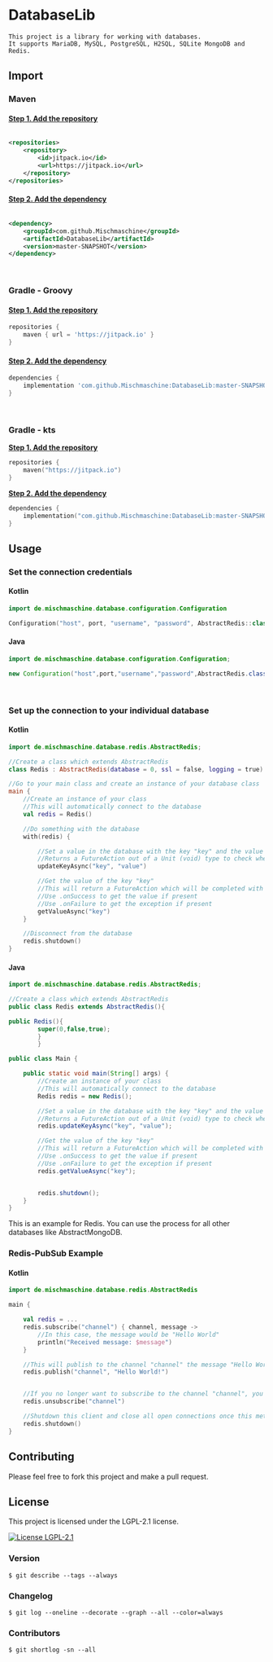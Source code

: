 # DatabaseLib

    This project is a library for working with databases.
    It supports MariaDB, MySQL, PostgreSQL, H2SQL, SQLite MongoDB and Redis.

## Import

### Maven

#### <b><u>Step 1. Add the repository</u></b>

```xml

<repositories>
    <repository>
        <id>jitpack.io</id>
        <url>https://jitpack.io</url>
    </repository>
</repositories>
```

#### <b><u>Step 2. Add the dependency</u></b>

```xml

<dependency>
    <groupId>com.github.Mischmaschine</groupId>
    <artifactId>DatabaseLib</artifactId>
    <version>master-SNAPSHOT</version>
</dependency>
```

<br/>

### Gradle - Groovy

#### <b><u>Step 1. Add the repository</u></b>

```groovy
repositories {
    maven { url = 'https://jitpack.io' }
}
```

#### <b><u>Step 2. Add the dependency</u></b>

```groovy
dependencies {
    implementation 'com.github.Mischmaschine:DatabaseLib:master-SNAPSHOT'
}
```

<br/>

### Gradle - kts

<b><u>Step 1. Add the repository</u></b>

```kotlin
repositories {
    maven("https://jitpack.io")
}
```

<b><u>Step 2. Add the dependency</u></b>

```kotlin
dependencies {
    implementation("com.github.Mischmaschine:DatabaseLib:master-SNAPSHOT")
}
```

## Usage

### Set the connection credentials

#### Kotlin

```kotlin
import de.mischmaschine.database.configuration.Configuration

Configuration("host", port, "username", "password", AbstractRedis::class)
```

#### Java

```java
import de.mischmaschine.database.configuration.Configuration;

new Configuration("host",port,"username","password",AbstractRedis.class);
```

<br>

### Set up the connection to your individual database

#### Kotlin

```kotlin
import de.mischmaschine.database.redis.AbstractRedis;

//Create a class which extends AbstractRedis
class Redis : AbstractRedis(database = 0, ssl = false, logging = true)

//Go to your main class and create an instance of your database class
main {
    //Create an instance of your class
    //This will automatically connect to the database
    val redis = Redis()

    //Do something with the database
    with(redis) {

        //Set a value in the database with the key "key" and the value "value"
        //Returns a FutureAction out of a Unit (void) type to check when the action is completed
        updateKeyAsync("key", "value")

        //Get the value of the key "key"
        //This will return a FutureAction which will be completed with the value. 
        //Use .onSuccess to get the value if present
        //Use .onFailure to get the exception if present
        getValueAsync("key")
    }

    //Disconnect from the database
    redis.shutdown()
}
```

#### Java

```java
import de.mischmaschine.database.redis.AbstractRedis;

//Create a class which extends AbstractRedis
public class Redis extends AbstractRedis(){

public Redis(){
        super(0,false,true);
        }
        }

public class Main {

    public static void main(String[] args) {
        //Create an instance of your class
        //This will automatically connect to the database
        Redis redis = new Redis();

        //Set a value in the database with the key "key" and the value "value"
        //Returns a FutureAction out of a Unit (void) type to check when the action is completed
        redis.updateKeyAsync("key", "value");

        //Get the value of the key "key"
        //This will return a FutureAction which will be completed with the value. 
        //Use .onSuccess to get the value if present
        //Use .onFailure to get the exception if present
        redis.getValueAsync("key");


        redis.shutdown();
    }
}
```

This is an example for Redis. You can use the process for all other databases like AbstractMongoDB.

### Redis-PubSub Example

#### Kotlin

```kotlin
import de.mischmaschine.database.redis.AbstractRedis

main {

    val redis = ...
    redis.subscribe("channel") { channel, message ->
        //In this case, the message would be "Hello World"
        println("Received message: $message")
    }

    //This will publish to the channel "channel" the message "Hello World!"
    redis.publish("channel", "Hello World!")


    //If you no longer want to subscribe to the channel "channel", you can unsubscribe
    redis.unsubscribe("channel")

    //Shutdown this client and close all open connections once this method is called. Once all connections are closed, the associated ClientResources are shut down/released gracefully considering quiet time and the shutdown timeout
    redis.shutdown()
}

```

## Contributing

Please feel free to fork this project and make a pull request.

## License

This project is licensed under the LGPL-2.1 license.

<a href="https://www.gnu.org/licenses/lgpl-2.1.html">
      <img src="https://img.shields.io/badge/License-LGPL%202.1-blue.svg" alt="License LGPL-2.1" />
</a>

### Version

```
$ git describe --tags --always
```

### Changelog

```
$ git log --oneline --decorate --graph --all --color=always
```

### Contributors

```
$ git shortlog -sn --all
```

  
